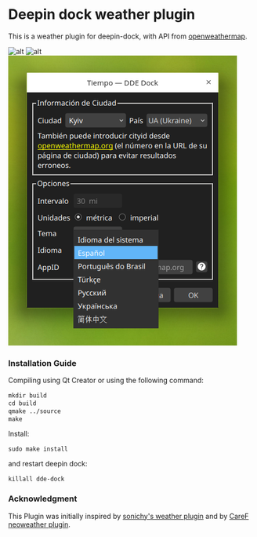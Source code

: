 Deepin dock weather plugin 
==========================

This is a weather plugin for deepin-dock, with API from [openweathermap](https://openweathermap.org).

![alt](preview.png)
![alt](preview1.png)
![alt](preview2.png)

### Installation Guide ###
Compiling using Qt Creator or using the following command:
```
mkdir build
cd build
qmake ../source
make
```

Install:
```
sudo make install
```

and restart deepin dock:
```
killall dde-dock
```
### Acknowledgment ###
This Plugin was initially inspired by [sonichy's weather plugin](https://github.com/sonichy/WEATHER_DDE_DOCK) and by [CareF neoweather plugin](https://github.com/CareF/deepin-dock-plugin-neoweather).

